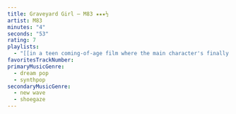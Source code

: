 ```yaml
---
title: Graveyard Girl — M83 ★★★½
artist: M83
minutes: "4"
seconds: "53"
rating: 7
playlists:
  - "[[in a teen coming-of-age film where the main character's finally ready for the next chapter]]"
favoritesTrackNumber:
primaryMusicGenre:
  - dream pop
  - synthpop
secondaryMusicGenre:
  - new wave
  - shoegaze
---
```

